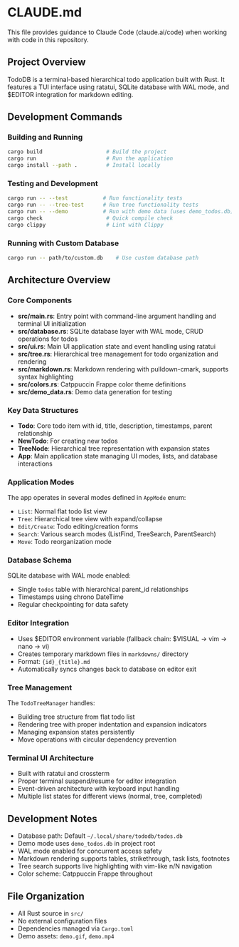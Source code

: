 # CLAUDE.md

This file provides guidance to Claude Code (claude.ai/code) when working with code in this repository.

## Project Overview

TodoDB is a terminal-based hierarchical todo application built with Rust. It features a TUI interface using ratatui, SQLite database with WAL mode, and $EDITOR integration for markdown editing.

## Development Commands

### Building and Running
```bash
cargo build                    # Build the project
cargo run                      # Run the application
cargo install --path .         # Install locally
```

### Testing and Development
```bash
cargo run -- --test           # Run functionality tests
cargo run -- --tree-test      # Run tree functionality tests  
cargo run -- --demo           # Run with demo data (uses demo_todos.db)
cargo check                    # Quick compile check
cargo clippy                   # Lint with Clippy
```

### Running with Custom Database
```bash
cargo run -- path/to/custom.db    # Use custom database path
```

## Architecture Overview

### Core Components

- **src/main.rs**: Entry point with command-line argument handling and terminal UI initialization
- **src/database.rs**: SQLite database layer with WAL mode, CRUD operations for todos
- **src/ui.rs**: Main UI application state and event handling using ratatui
- **src/tree.rs**: Hierarchical tree management for todo organization and rendering
- **src/markdown.rs**: Markdown rendering with pulldown-cmark, supports syntax highlighting
- **src/colors.rs**: Catppuccin Frappe color theme definitions
- **src/demo_data.rs**: Demo data generation for testing

### Key Data Structures

- **Todo**: Core todo item with id, title, description, timestamps, parent relationship
- **NewTodo**: For creating new todos
- **TreeNode**: Hierarchical tree representation with expansion states
- **App**: Main application state managing UI modes, lists, and database interactions

### Application Modes

The app operates in several modes defined in `AppMode` enum:
- `List`: Normal flat todo list view
- `Tree`: Hierarchical tree view with expand/collapse
- `Edit/Create`: Todo editing/creation forms
- `Search`: Various search modes (ListFind, TreeSearch, ParentSearch)
- `Move`: Todo reorganization mode

### Database Schema

SQLite database with WAL mode enabled:
- Single `todos` table with hierarchical parent_id relationships
- Timestamps using chrono DateTime<Utc>
- Regular checkpointing for data safety

### Editor Integration

- Uses $EDITOR environment variable (fallback chain: $VISUAL → vim → nano → vi)
- Creates temporary markdown files in `markdowns/` directory
- Format: `{id}_{title}.md`
- Automatically syncs changes back to database on editor exit

### Tree Management

The `TodoTreeManager` handles:
- Building tree structure from flat todo list
- Rendering tree with proper indentation and expansion indicators
- Managing expansion states persistently
- Move operations with circular dependency prevention

### Terminal UI Architecture

- Built with ratatui and crossterm
- Proper terminal suspend/resume for editor integration
- Event-driven architecture with keyboard input handling
- Multiple list states for different views (normal, tree, completed)

## Development Notes

- Database path: Default `~/.local/share/tododb/todos.db`
- Demo mode uses `demo_todos.db` in project root
- WAL mode enabled for concurrent access safety
- Markdown rendering supports tables, strikethrough, task lists, footnotes
- Tree search supports live highlighting with vim-like n/N navigation
- Color scheme: Catppuccin Frappe throughout

## File Organization

- All Rust source in `src/`
- No external configuration files
- Dependencies managed via `Cargo.toml`
- Demo assets: `demo.gif`, `demo.mp4`